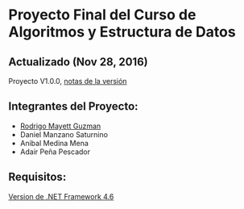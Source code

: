 # Proyecto Final del Curso de Algoritmos y Estructura de Datos
## Actualizado (Nov 28, 2016)
Proyecto V1.0.0, [notas de la versión](https://github.com/rmayett/Proyecto-Curso-AED/releases)
## Integrantes del Proyecto:
* [Rodrigo Mayett Guzman](http://rmayett27.azurewebsites.net/)
* Daniel Manzano Saturnino
* Anibal Medina Mena
* Adair Peña Pescador

## Requisitos:
[Version de .NET Framework 4.6](https://www.microsoft.com/es-mx/download/details.aspx?id=48130)

